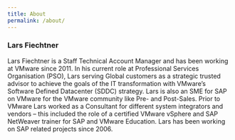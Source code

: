 ```yaml
---
title: About
permalink: /about/
---
```

### Lars Fiechtner

Lars Fiechtner is a Staff Technical Account Manager and has been working at VMware since 2011. In his current role at Professional Services Organisation (PSO), Lars serving Global customers as a strategic trusted advisor to achieve the goals of the IT transformation with VMware’s Software Defined Datacenter (SDDC) strategy. Lars is also an SME for SAP on VMware for the VMware community like Pre- and Post-Sales.
Prior to VMware Lars worked as a Consultant for different system integrators and vendors – this included the role of a certified VMware vSphere and SAP NetWeaver trainer for SAP and VMware Education. Lars has been working on SAP related projects since 2006.
